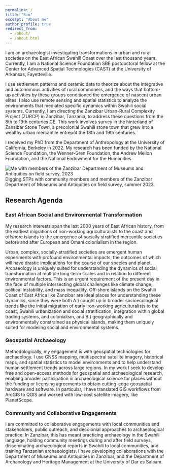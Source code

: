 ```yaml
---
permalink: /
title: "Bio"
excerpt: "About me"
author_profile: true
redirect_from: 
  - /about/
  - /about.html
---
```


I am an archaeologist investigating transformations in urban and rural societies on the East African Swahili Coast over the last thousand years. Currently, I am a National Science Foundation SBE postdoctoral fellow at the Center for Advanced Spatial Technologies (CAST) at the University of Arkansas, Fayetteville.

I use settlement patterns and ceramic data to theorize about the integrative and autonomous activities of rural commoners, and the ways that bottom-up activities by these groups conditioned the emergence of nascent urban elites. I also use remote sensing and spatial statistics to analyze the environments that mediated specific dynamics within Swahili social systems. Currently, I am directing the Zanzibar Urban-Rural Complexity Project (ZURCP) in Zanzibar, Tanzania, to address these questions from the 8th to 19th centuries CE. This work involves survey in the hinterland of Zanzibar Stone Town, a precolonial Swahili stone town that grew into a wealthy urban mercantile entrepôt the 18th and 19th centuries.

I received my PhD from the Department of Anthropology at the University of California, Berkeley in 2022. My research has been funded by the National Science Foundation, the Wenner-Gren Foundation, the Andrew Mellon Foundation, and the National Endowment for the Humanities.

![Me with members of the Zanzibar Department of Museums and Antiquities on field survey, 2023](DSC_9284.JPG?raw=true)
Digging STPs with community members and members of the Zanzibar Department of Museums and Antiquities on field survey, summer 2023.

## Research Agenda 

### East African Social and Environmental Transformation
My research interests span the last 2000 years of East African history, from the earliest migrations of iron-working agriculturalists to the coast and offshore islands to the emergence of socially stratified mercantile societies before and after European and Omani colonialism in the region. 

Urban, complex, socially-stratified societies are emergent human experiments with profound environmental impacts, the outcomes of which will have drastic implications for the course of our species and planet. Archaeology is uniquely suited for understanding the dynamics of social transformation at multiple long-term scales and in relation to different environmental factors. This is an urgent requirement of the present day in the face of multiple intersecting global challenges like climate change, political instability, and mass inequality. Off-shore islands on the Swahili Coast of East Africa like Zanzibar are ideal places for understanding these dynamics, since they were both A.) caught up in broader socioecological trends like the initial migration of early iron-working agriculturalists to the coast, Swahili urbanization and social stratification, integration within global trading systems, and colonialism, and B.) geographically and environmentally constrained as physical islands, making them uniquely suited for modeling social and environmental systems.

### Geospatial Archaeology
Methodologically, my engagement is with geospatial technologies for archaeology. I use GNSS mapping, multispectral satellite imagery, historical maps, and spatial statistics to model environments and to help understand human settlement trends across large regions. In my work I seek to develop free and open-access methods for geospatial and archaeological research, enabling broader participation in archaeological science for places without the funding or licensing agreements to obtain cutting-edge geospatial hardware and software. In particular, I have translated GIS workflows from ArcGIS to QGIS and worked with low-cost satellite imagery, like PlanetScope.

### Community and Collaborative Engagements
I am committed to collaborative engagements with local communities and stakeholders, public outreach, and decolonial approaches to archaeological practice. In Zanzibar, this has meant practicing archaeology in the Swahili language, holding community meetings during and after field surveys, disseminating archaeological reports in Swahili to local communities, and training Tanzanian archaeologists. I have developing collaborations with the Department of Museums and Antiquities in Zanzibar, and the Department of Archaeology and Heritage Management at the University of Dar es Salaam.
